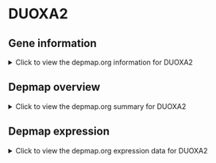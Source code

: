 <h1>DUOXA2</h1>

<h2>Gene information</h2>
<details>
  <summary>Click to view the depmap.org information for DUOXA2</summary>
  <iframe src="https://depmap.org/portal/gene/DUOXA2?tab=about" style="border:none;width:100%;height:800px"></iframe>
</details>

<h2>Depmap overview</h2>
<details>
  <summary>Click to view the depmap.org summary for DUOXA2</summary>
  <iframe src="https://depmap.org/portal/gene/DUOXA2?tab=overview" style="border:none;width:100%;height:800px"></iframe>
</details>

<h2>Depmap expression</h2>
<details>
  <summary>Click to view the depmap.org expression data for DUOXA2</summary>
  <iframe src="https://depmap.org/portal/gene/DUOXA2?tab=characterization" style="border:none;width:100%;height:800px"></iframe>
</details>


<!--
<h2>Reactome Pathway diagram</h2>
PNAME
-->


